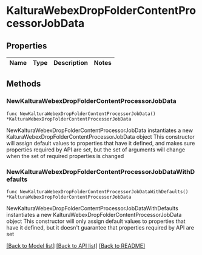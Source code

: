 # KalturaWebexDropFolderContentProcessorJobData

## Properties

Name | Type | Description | Notes
------------ | ------------- | ------------- | -------------

## Methods

### NewKalturaWebexDropFolderContentProcessorJobData

`func NewKalturaWebexDropFolderContentProcessorJobData() *KalturaWebexDropFolderContentProcessorJobData`

NewKalturaWebexDropFolderContentProcessorJobData instantiates a new KalturaWebexDropFolderContentProcessorJobData object
This constructor will assign default values to properties that have it defined,
and makes sure properties required by API are set, but the set of arguments
will change when the set of required properties is changed

### NewKalturaWebexDropFolderContentProcessorJobDataWithDefaults

`func NewKalturaWebexDropFolderContentProcessorJobDataWithDefaults() *KalturaWebexDropFolderContentProcessorJobData`

NewKalturaWebexDropFolderContentProcessorJobDataWithDefaults instantiates a new KalturaWebexDropFolderContentProcessorJobData object
This constructor will only assign default values to properties that have it defined,
but it doesn't guarantee that properties required by API are set


[[Back to Model list]](../README.md#documentation-for-models) [[Back to API list]](../README.md#documentation-for-api-endpoints) [[Back to README]](../README.md)


